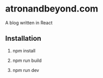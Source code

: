 # atronandbeyond.com

A blog written in React

## Installation

1. npm install

2. npm run build

3. npm run dev
